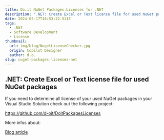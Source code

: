 ```yaml
---
title: Do.it NuGet Packages.Licenses for .NET
description: ".NET: Create Excel or Text license file for used NuGet packages"
date: 2024-05-17T16:53:22.511Z
tags:
  - .NET
  - Software Development
  - License
thumbnail:
  url: img/blog/NugetLicenseChecker.jpg
  origin: Copilot Designer
  author: d.o.
slug: nuget-packages-licenses-net
---
```


## .NET: Create Excel or Text license file for used NuGet packages

If you need to determine all license of your used NuGet packages in your Visual Studio Solution check out the following project:

https://github.com/d-oit/DoitPackagesLicenses

More infos about:

[Blog article](/blog/get-licenses-from-used-nuget-packages-for-your-.net-core-solution)